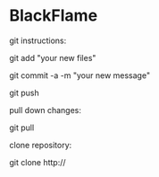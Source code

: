 BlackFlame
==========

git instructions:
    
git add "your new files"

git commit -a -m "your new message"

git push
    
pull down changes:

git pull

clone repository:

git clone http://<repository>
